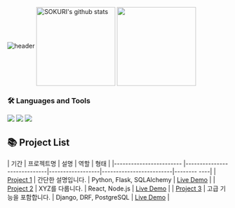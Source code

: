 ![header](https://capsule-render.vercel.app/api?type=waving&color=gradient&height=250&section=header&text=JM_DEV&fontSize=90)
<a href="https://github.com/wjdalsdk70"><img align="center" style="height:180px" src="https://github-readme-stats.vercel.app/api?username=wjdalsdk70&show_icons=true&include_all_commits=true&theme=nord&hide_border=true" alt="SOKURI's github stats" /></a>
<a href="https://github.com/wjdalsdk70"><img align="center" style="height:180px" src="https://github-readme-stats.vercel.app/api/top-langs/?username=wjdalsdk70&layout=compact&theme=nord&hide_border=true" /></a> 
### 🛠 Languages and Tools

<img src="https://img.shields.io/badge/Spring-6DB33F?style=flat-square&logo=Spring&logoColor=white"/> 
<img src="https://img.shields.io/badge/Django-092E20?style=flat-square&logo=Django&logoColor=white"/> 
<img src="https://img.shields.io/badge/Flask-000000?style=flat-square&logo=Flask&logoColor=white"/>

## 📚 Project List

| 기간                     | 프로젝트명                     | 설명              | 역할                     | 형태         |
|------------------------ |-----------------------------|------------------|-------------------------|-------- ----|
| [Project 1](https://github.com/username/project1) | 간단한 설명입니다.        | Python, Flask, SQLAlchemy | [Live Demo](https://example.com) |
| [Project 2](https://github.com/username/project2) | XYZ를 다룹니다.           | React, Node.js           | [Live Demo](https://example2.com) |
| [Project 3](https://github.com/username/project3) | 고급 기능을 포함합니다.   | Django, DRF, PostgreSQL  | [Live Demo](https://example3.com) |
